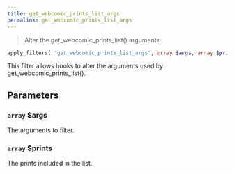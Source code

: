 ```yaml
---
title: get_webcomic_prints_list_args
permalink: get_webcomic_prints_list_args
---
```


> Alter the get_webcomic_prints_list() arguments.

```php
apply_filters( 'get_webcomic_prints_list_args', array $args, array $prints )
```

This filter allows hooks to alter the arguments used by
get_webcomic_prints_list().

## Parameters

### `array` $args
The arguments to filter.

### `array` $prints
The prints included in the list.
